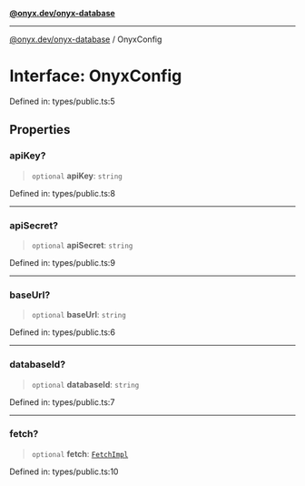 [**@onyx.dev/onyx-database**](../README.md)

***

[@onyx.dev/onyx-database](../globals.md) / OnyxConfig

# Interface: OnyxConfig

Defined in: types/public.ts:5

## Properties

### apiKey?

> `optional` **apiKey**: `string`

Defined in: types/public.ts:8

***

### apiSecret?

> `optional` **apiSecret**: `string`

Defined in: types/public.ts:9

***

### baseUrl?

> `optional` **baseUrl**: `string`

Defined in: types/public.ts:6

***

### databaseId?

> `optional` **databaseId**: `string`

Defined in: types/public.ts:7

***

### fetch?

> `optional` **fetch**: [`FetchImpl`](../type-aliases/FetchImpl.md)

Defined in: types/public.ts:10
